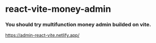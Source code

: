 # react-vite-money-admin
### You should try multifunction money admin builded on vite.
https://admin-react-vite.netlify.app/
